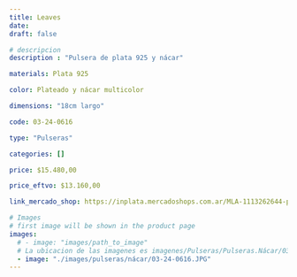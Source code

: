 ```yaml
---
title: Leaves
date: 
draft: false

# descripcion
description : "Pulsera de plata 925 y nácar"

materials: Plata 925

color: Plateado y nácar multicolor

dimensions: "18cm largo"

code: 03-24-0616

type: "Pulseras"

categories: []

price: $15.480,00

price_eftvo: $13.160,00

link_mercado_shop: https://inplata.mercadoshops.com.ar/MLA-1113262644-pulsera-plata-925-y-nacar-color-leaves-regalo-mujer-_JM

# Images
# first image will be shown in the product page
images:
  # - image: "images/path_to_image"
  # La ubicacion de las imagenes es imagenes/Pulseras/Pulseras.Nácar/03-24-0616-leaves
  - image: "./images/pulseras/nácar/03-24-0616.JPG"
---
```

